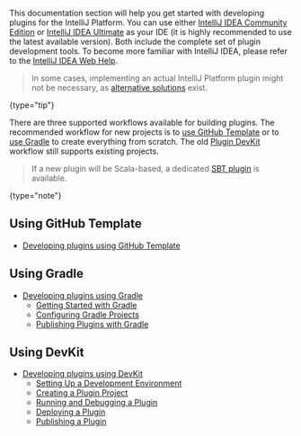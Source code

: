 [//]: # (title: Creating Your First Plugin)

<!-- Copyright 2000-2022 JetBrains s.r.o. and other contributors. Use of this source code is governed by the Apache 2.0 license that can be found in the LICENSE file. -->

This documentation section will help you get started with developing plugins for the IntelliJ Platform.
You can use either [IntelliJ IDEA Community Edition](https://www.jetbrains.com/idea/download/) or [IntelliJ IDEA Ultimate](https://www.jetbrains.com/idea/download/) as your IDE (it is highly recommended to use the latest available version).
Both include the complete set of plugin development tools.
To become more familiar with IntelliJ IDEA, please refer to the [IntelliJ IDEA Web Help](https://www.jetbrains.com/idea/help/).

> In some cases, implementing an actual IntelliJ Platform plugin might not be necessary, as [alternative solutions](plugin_alternatives.md) exist.
>
{type="tip"}

There are three supported workflows available for building plugins.
The recommended workflow for new projects is to [use GitHub Template](#using-github-template) or to [use Gradle](#using-gradle) to create everything from scratch.
The old [Plugin DevKit](#using-devkit) workflow still supports existing projects.

> If a new plugin will be Scala-based, a dedicated [SBT plugin](https://github.com/JetBrains/sbt-idea-plugin) is available.
>
{type="note"}

## Using GitHub Template

* [Developing plugins using GitHub Template](github_template.md)

## Using Gradle

* [Developing plugins using Gradle](gradle_build_system.md)
    * [Getting Started with Gradle](gradle_prerequisites.md)
    * [Configuring Gradle Projects](gradle_guide.md)
    * [Publishing Plugins with Gradle](deployment.md)

## Using DevKit

* [Developing plugins using DevKit](using_dev_kit.md)
    * [Setting Up a Development Environment](setting_up_environment.md)
    * [Creating a Plugin Project](creating_plugin_project.md)
    * [Running and Debugging a Plugin](running_and_debugging_a_plugin.md)
    * [Deploying a Plugin](deploying_plugin.md)
    * [Publishing a Plugin](publishing_plugin.md)
